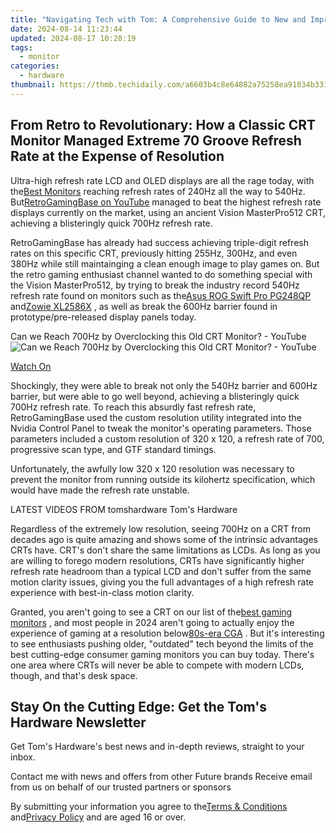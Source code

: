 ```yaml
---
title: "Navigating Tech with Tom: A Comprehensive Guide to New and Improved Systems"
date: 2024-08-14 11:23:44
updated: 2024-08-17 10:28:19
tags:
  - monitor
categories:
  - hardware
thumbnail: https://thmb.techidaily.com/a6603b4c8e64882a75258ea91034b33184d3edc319264524a7b728bfe67ef7f7.jpg
---
```


## From Retro to Revolutionary: How a Classic CRT Monitor Managed Extreme 70 Groove Refresh Rate at the Expense of Resolution

Ultra-high refresh rate LCD and OLED displays are all the rage today, with the[Best Monitors](https://tools.techidaily.com) reaching refresh rates of 240Hz all the way to 540Hz. But[RetroGamingBase on YouTube](https://youtu.be/9Zm3lLlaEC8?si=HPthAP3yea361mjo) managed to beat the highest refresh rate displays currently on the market, using an ancient Vision MasterPro512 CRT, achieving a blisteringly quick 700Hz refresh rate.

 RetroGamingBase has already had success achieving triple-digit refresh rates on this specific CRT, previously hitting 255Hz, 300Hz, and even 380Hz while still maintainging a clean enough image to play games on. But the retro gaming enthusiast channel wanted to do something special with the Vision MasterPro512, by trying to break the industry record 540Hz refresh rate found on monitors such as the[Asus ROG Swift Pro PG248QP](https://tools.techidaily.com) and[Zowie XL2586X](https://tools.techidaily.com) , as well as break the 600Hz barrier found in prototype/pre-released display panels today.

 Can we Reach 700Hz by Overclocking this Old CRT Monitor? - YouTube ![Can we Reach 700Hz by Overclocking this Old CRT Monitor? - YouTube](https://img.youtube.com/vi/9Zm3lLlaEC8/maxresdefault.jpg)

[Watch On](https://youtu.be/9Zm3lLlaEC8)

 Shockingly, they were able to break not only the 540Hz barrier and 600Hz barrier, but were able to go well beyond, achieving a blisteringly quick 700Hz refresh rate. To reach this absurdly fast refresh rate, RetroGamingBase used the custom resolution utility integrated into the Nvidia Control Panel to tweak the monitor's operating parameters. Those parameters included a custom resolution of 320 x 120, a refresh rate of 700, progressive scan type, and GTF standard timings.

 Unfortunately, the awfully low 320 x 120 resolution was necessary to prevent the monitor from running outside its kilohertz specification, which would have made the refresh rate unstable.

 LATEST VIDEOS FROM tomshardware Tom's Hardware

 Regardless of the extremely low resolution, seeing 700Hz on a CRT from decades ago is quite amazing and shows some of the intrinsic advantages CRTs have. CRT's don't share the same limitations as LCDs. As long as you are willing to forego modern resolutions, CRTs have significantly higher refresh rate headroom than a typical LCD and don't suffer from the same motion clarity issues, giving you the full advantages of a high refresh rate experience with best-in-class motion clarity.  
  
 Granted, you aren't going to see a CRT on our list of the[best gaming monitors](https://tools.techidaily.com) , and most people in 2024 aren't going to actually enjoy the experience of gaming at a resolution below[80s-era CGA](https://en.wikipedia.org/wiki/Color%5FGraphics%5FAdapter) . But it's interesting to see enthusiasts pushing older, "outdated" tech beyond the limits of the best cutting-edge consumer gaming monitors you can buy today. There's one area where CRTs will never be able to compete with modern LCDs, though, and that's desk space.

## Stay On the Cutting Edge: Get the Tom's Hardware Newsletter

 Get Tom's Hardware's best news and in-depth reviews, straight to your inbox.

 Contact me with news and offers from other Future brands  Receive email from us on behalf of our trusted partners or sponsors

 By submitting your information you agree to the[Terms & Conditions](https://futureplc.com/terms-conditions/) and[Privacy Policy](https://futureplc.com/privacy-policy/) and are aged 16 or over.

<ins class="adsbygoogle"
     style="display:block"
     data-ad-format="autorelaxed"
     data-ad-client="ca-pub-7571918770474297"
     data-ad-slot="1223367746"></ins>



<ins class="adsbygoogle"
     style="display:block"
     data-ad-client="ca-pub-7571918770474297"
     data-ad-slot="8358498916"
     data-ad-format="auto"
     data-full-width-responsive="true"></ins>
